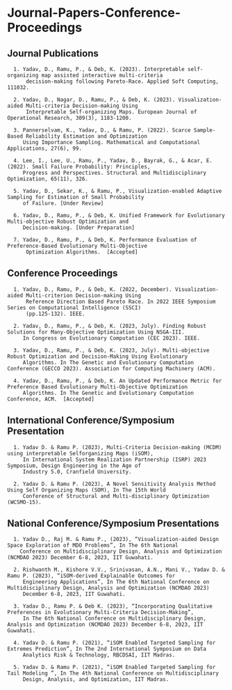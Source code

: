 # Journal-Papers-Conference-Proceedings
## Journal Publications 

      1. Yadav, D., Ramu, P., & Deb, K. (2023). Interpretable self-organizing map assisted interactive multi-criteria 
          decision-making following Pareto-Race. Applied Soft Computing, 111032.
      
      2. Yadav, D., Nagar, D., Ramu, P., & Deb, K. (2023). Visualization-aided Multi-criteria Decision-making Using 
          Interpretable Self-organizing Maps. European Journal of Operational Research, 309(3), 1183-1200.
      
      3. Pannerselvam, K., Yadav, D., & Ramu, P. (2022). Scarce Sample-Based Reliability Estimation and Optimization 
         Using Importance Sampling. Mathematical and Computational Applications, 27(6), 99.
      
      4. Lee, I., Lee, U., Ramu, P., Yadav, D., Bayrak, G., & Acar, E. (2022). Small Failure Probability: Principles, 
         Progress and Perspectives. Structural and Multidisciplinary Optimization, 65(11), 326.

      5. Yadav, D., Sekar, K., & Ramu, P., Visualization-enabled Adaptive Sampling for Estimation of Small Probability 
         of Failure. [Under Review]
      
      6. Yadav, D., Ramu, P., & Deb, K. Unified Framework for Evolutionary Multi-objective Robust Optimization and 
         Decision-making. [Under Preparation]
      
      7. Yadav, D., Ramu, P., & Deb, K. Performance Evaluation of Preference-Based Evolutionary Multi-Objective 
          Optimization Algorithms.  [Accepted]

## Conference Proceedings

      1. Yadav, D., Ramu, P., & Deb, K. (2022, December). Visualization-aided Multi-criterion Decision-making Using 
          Reference Direction Based Pareto Race. In 2022 IEEE Symposium Series on Computational Intelligence (SSCI) 
          (pp.125-132). IEEE.
      
      2. Yadav, D., Ramu, P., & Deb, K. (2023, July). Finding Robust Solutions for Many-Objective Optimization Using NSGA-III. 
         In Congress on Evolutionary Computation (CEC 2023). IEEE.
      
      3. Yadav, D., Ramu, P., & Deb, K. (2023, July). Multi-objective Robust Optimization and Decision-Making Using Evolutionary 
         Algorithms. In The Genetic and Evolutionary Computation Conference (GECCO 2023). Association for Computing Machinery (ACM).

      4. Yadav, D., Ramu, P., & Deb, K. An Updated Performance Metric for Preference Based Evolutionary Multi-Objective Optimization 
         Algorithms. In The Genetic and Evolutionary Computation Conference, ACM.  [Accepted]


## International Conference/Symposium Presentation
      1. Yadav D. & Ramu P. (2023), Multi-Criteria Decision-making (MCDM) using interpretable Selforganizing Maps (iSOM), 
         In International System Realization Partnership (ISRP) 2023 Symposium, Design Engineering in the Age of 
         Industry 5.0, Cranfield University.

      2. Yadav D. & Ramu P. (2023), A Novel Sensitivity Analysis Method Using Self Organizing Maps (SOM), In The 15th World 
         Conference of Structural and Multi-disciplinary Optimization (WCSMO-15).

## National Conference/Symposium Presentations

      1. Yadav D., Raj M. & Ramu P., (2023), “Visualization-aided Design Space Exploration of MDO Problems”, In The 6th National 
        Conference on Multidisciplinary Design, Analysis and Optimization (NCMDAO 2023) December 6-8, 2023, IIT Guwahati.
        
      2. Rishwanth M., Kishore V.V., Srinivasan, A.N., Mani V., Yadav D. & Ramu P. (2023), “iSOM-derived Explainable Outcomes for 
         Engineering Applications”, In The 6th National Conference on Multidisciplinary Design, Analysis and Optimization (NCMDAO 2023)
         December 6-8, 2023, IIT Guwahati.
         
      3. Yadav D., Ramu P. & Deb K. (2023), “Incorporating Qualitative Preferences in Evolutionary Multi-Criteria Decision-Making”, 
         In The 6th National Conference on Multidisciplinary Design, Analysis and Optimization (NCMDAO 2023) December 6-8, 2023, IIT Guwahati.
         
      4. Yadav D. & Ramu P. (2021), “iSOM Enabled Targeted Sampling for Extremes Prediction”, In The 2nd International Symposium on Data 
         Analytics Risk & Technology, RBCDSAI, IIT Madras.
         
      5. Yadav D. & Ramu P. (2021), “iSOM Enabled Targeted Sampling for Tail Modeling ”, In The 4th National Conference on Multidisciplinary 
         Design, Analysis, and Optimization, IIT Madras.

      
      
